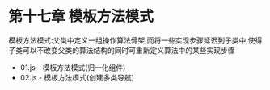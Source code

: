 # 第十七章 模板方法模式

模板方法模式:父类中定义一组操作算法骨架,而将一些实现步骤延迟到子类中,使得子类可以不改变父类的算法结构的同时可重新定义算法中的某些实现步骤

*   01.js - 模板方法模式(归一化组件)
*   02.js - 模板方法模式(创建多类导航)